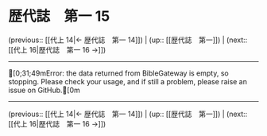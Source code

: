 # 歴代誌　第一 15

(previous:: [[代上 14|← 歴代誌　第一 14]]) | (up:: [[歴代誌　第一]]) | (next:: [[代上 16|歴代誌　第一 16 →]])

***
[0;31;49mError: the data returned from BibleGateway is empty, so stopping. Please check your usage, and if still a problem, please raise an issue on GitHub.[0m

***

(previous:: [[代上 14|← 歴代誌　第一 14]]) | (up:: [[歴代誌　第一]]) | (next:: [[代上 16|歴代誌　第一 16 →]])
